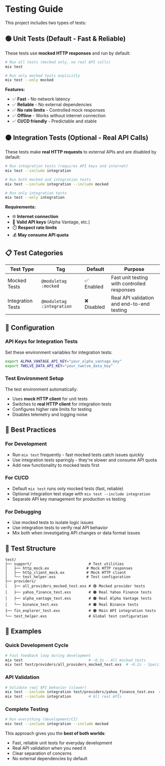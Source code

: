 # Testing Guide

This project includes two types of tests:

## 🟢 Unit Tests (Default - Fast & Reliable)

These tests use **mocked HTTP responses** and run by default:

```bash
# Run all tests (mocked only, no real API calls)
mix test

# Run only mocked tests explicitly  
mix test --only mocked
```

**Features:**
- ✅ **Fast** - No network latency
- ✅ **Reliable** - No external dependencies
- ✅ **No rate limits** - Controlled mock responses
- ✅ **Offline** - Works without internet connection
- ✅ **CI/CD friendly** - Predictable and stable

## 🟠 Integration Tests (Optional - Real API Calls)

These tests make **real HTTP requests** to external APIs and are disabled by default:

```bash
# Run integration tests (requires API keys and internet)
mix test --include integration

# Run both mocked and integration tests
mix test --include integration --include mocked

# Run only integration tests
mix test --only integration
```

**Requirements:**
- 🌐 **Internet connection**
- 🔑 **Valid API keys** (Alpha Vantage, etc.)
- ⏱️ **Respect rate limits**
- 💰 **May consume API quota**

## 📋 Test Categories

| Test Type | Tag | Default | Purpose |
|-----------|-----|---------|---------|
| Mocked Tests | `@moduletag :mocked` | ✅ Enabled | Fast unit testing with controlled responses |
| Integration Tests | `@moduletag :integration` | ❌ Disabled | Real API validation and end-to-end testing |

## 🔧 Configuration

### API Keys for Integration Tests

Set these environment variables for integration tests:

```bash
export ALPHA_VANTAGE_API_KEY="your_alpha_vantage_key"
export TWELVE_DATA_API_KEY="your_twelve_data_key"
```

### Test Environment Setup

The test environment automatically:
- Uses **mock HTTP client** for unit tests
- Switches to **real HTTP client** for integration tests  
- Configures higher rate limits for testing
- Disables telemetry and logging noise

## 🎯 Best Practices

### For Development
- Run `mix test` frequently - fast mocked tests catch issues quickly
- Use integration tests sparingly - they're slower and consume API quota
- Add new functionality to mocked tests first

### For CI/CD
- Default `mix test` runs only mocked tests (fast, reliable)
- Optional integration test stage with `mix test --include integration`
- Separate API key management for production vs testing

### For Debugging
- Use mocked tests to isolate logic issues
- Use integration tests to verify real API behavior
- Mix both when investigating API changes or data format issues

## 📁 Test Structure

```
test/
├── support/                          # Test utilities
│   ├── http_mock.ex                 # Mock HTTP responses
│   ├── http_client_mock.ex          # Mock HTTP client
│   └── test_helper.exs              # Test configuration
├── providers/
│   ├── all_providers_mocked_test.exs # 🟢 Mocked provider tests
│   ├── yahoo_finance_test.exs        # 🟠 Real Yahoo Finance tests  
│   ├── alpha_vantage_test.exs        # 🟠 Real Alpha Vantage tests
│   └── binance_test.exs              # 🟠 Real Binance tests
├── fin_explorer_test.exs             # 🟠 Main API integration tests
└── test_helper.exs                   # Global test configuration
```

## 🚀 Examples

### Quick Development Cycle
```bash
# Fast feedback loop during development
mix test                              # ~0.3s - All mocked tests
mix test test/providers/all_providers_mocked_test.exs  # ~0.2s - Specific tests
```

### API Validation
```bash
# Validate real API behavior (slower)
mix test --include integration test/providers/yahoo_finance_test.exs  # Real Yahoo Finance
mix test --include integration        # All real APIs
```

### Complete Testing
```bash
# Run everything (development/CI)
mix test --include integration --include mocked
```

This approach gives you the **best of both worlds**:
- Fast, reliable unit tests for everyday development  
- Real API validation when you need it
- Clear separation of concerns
- No external dependencies by default